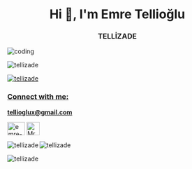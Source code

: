 <h1 align="center">Hi 👋, I'm Emre Tellioğlu </h1>
<h3 align="center">TELLİZADE</h3>
<img align="center" alt="coding" widh="1000" src ="https://asvenet.com/img/web-tasarim-yazilim.gif">
<p align="left"> <img src= "https://komarev.com/ghpvc/?username=tellizade&label=Profile%20views&color=0e75b6&style=flat" alt = "tellizade" /> </p>

<p align = "left"> <a href = "https: //github.com/ryo-ma/github-profile-trophy"><img src = "https://github-profile-trophy.vercel.app/?username=tellizade" alt = "tellizade" /></ a> </p>
<h3 align="left">Connect with me:</h3>


 **tellioglux@gmail.com**


<p align ="sol">
<a href="https://linkedin.com/in/emre-tellioğlu-538312259" target="blank"><img align="center" src="https://raw.githubusercontent.com/rahuldkjain/github-profile-readme-generator/master/src/images/icons/Social/linked-in-alt.svg" alt="emre-tellioğlu" height="30" width="40" /></a>
<a href = "https://discord.gg/MrÛ#Ofli." hedef ="blank"><img align="center" src="https://raw.githubusercontent.com/rahuldkjain/github-profile-readme-generator/master/src/images/icons/Social/discord.svg" alt = "MrÛ#Ofli." height = "30" genişlik = "40" /></a >
</p>


<p><img align = "left" src = "https://github-readme-stats.vercel.app/api/top-langs?username=tellizade&show_icons=true&locale=en&layout=compact" alt = "tellizade" /> </p>

<p> <img align = "center" src = "https://github-readme-stats.vercel.app/api?username=tellizade&show_icons=true&locale=en" alt = "tellizade" /> </p>

<p><img align = "center" src = "https://github-readme-streak-stats.herokuapp.com/?user=tellizade&" alt = "tellizade" /></p>
